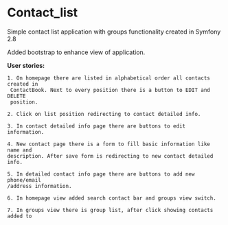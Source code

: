 Contact_list
=========================================================

Simple contact list application with groups functionality created in Symfony 2.8

Added bootstrap to enhance view of application.

<b>User stories:</b>

    1. On homepage there are listed in alphabetical order all contacts created in
     ContactBook. Next to every position there is a button to EDIT and DELETE
     position.
    
    2. Click on list position redirecting to contact detailed info.
    
    3. In contact detailed info page there are buttons to edit information.
    
    4. New contact page there is a form to fill basic information like name and
    description. After save form is redirecting to new contact detailed info.
    
    5. In detailed contact info page there are buttons to add new phone/email
    /address information.
     
    6. In homepage view added search contact bar and groups view switch.
    
    7. In groups view there is group list, after click showing contacts added to